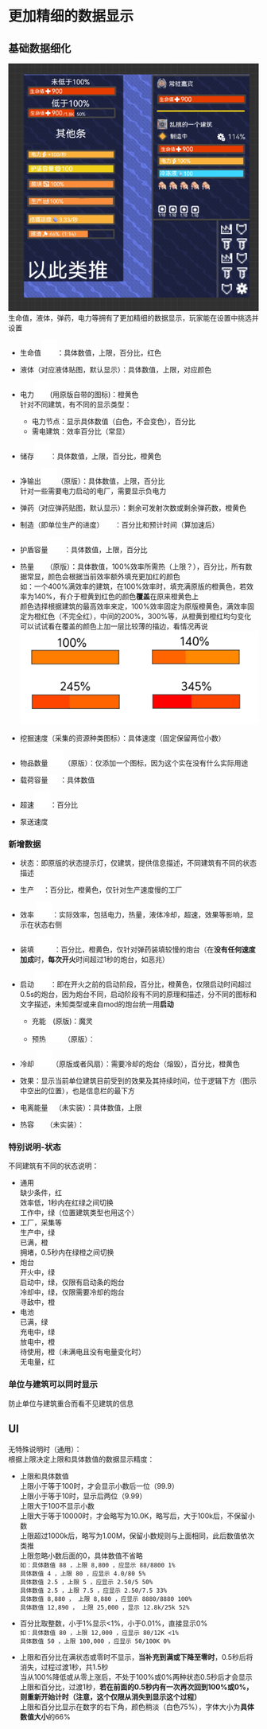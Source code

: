 # 更加精细的数据显示
## 基础数据细化
![alt text](图/信息栏.png)
生命值，液体，弹药，电力等拥有了更加精细的数据显示，玩家能在设置中挑选并设置  
- 生命值![alt text](图/health.png)：具体数值，上限，百分比，红色  

- 液体（对应液体贴图，默认显示）：具体数值，上限，对应颜色  
- 电力![alt text](图/lighting.png)(用原版自带的图标)：橙黄色  
针对不同建筑，有不同的显示类型：  
  - 电力节点：显示具体数值（白色，不会变色），百分比  
  - 需电建筑：效率百分比（常显）
- 储存![alt text](图/battery.png)：具体数值，上限，百分比，橙黄色
- 净输出![alt text](图/lighting.png)（原版）：具体数值，上限，百分比  
针对一些需要电力启动的电厂，需要显示负电力
- 弹药（对应弹药贴图，默认显示）：剩余可发射次数或剩余弹药数，橙黄色
- 制造（即单位生产的进度） ![alt text](图/hammer.png) ：百分比和预计时间（算加速后）
- 护盾容量![alt text](图/shields.png)：具体数值，上限，百分比
- 热量 ![alt text](图/heat.png) （原版）：具体数值，100%效率所需热（上限？），百分比，所有数据常显，颜色会根据当前效率额外填充更加红的颜色  
如：一个400%满效率的建筑，在100%效率时，填充满原版的橙黄色，若效率为140%，有介于橙黄到红色的颜色**覆盖**在原来橙黄色上  
颜色选择根据建筑的最高效率来定，100%效率固定为原版橙黄色，满效率固定为橙红色（不完全红），中间的200%，300%等，从橙黄到橙红均匀变化  
可以试试看在覆盖的颜色上加一层比较薄的描边，看情况再说
![alt text](图/热量条.png)
- 挖掘速度（采集的资源种类图标）：具体速度（固定保留两位小数）
- 物品数量![alt text](图/totalitem.png)（原版）：仅添加一个图标，因为这个实在没有什么实际用途
- 载荷容量 ![alt text](图/loadcapacity.png) ：具体数值  
- 超速![alt text](图/efficiency.png)：百分比  
- 泵送速度
### 新增数据
- 状态：即原版的状态提示灯，仅建筑，提供信息描述，不同建筑有不同的状态描述
- 生产 ![alt text](图/crafting.png) ：百分比，橙黄色，仅针对生产速度慢的工厂
- 效率 ![alt text](图/efficiency.png)：实际效率，包括电力，热量，液体冷却，超速，效果等影响，显示在状态右侧
- 装填 ![alt text](图/ammunition-reloading.png) ：百分比，橙黄色，仅针对弹药装填较慢的炮台（在**没有任何速度加成**时，**每次开火**时间超过1秒的炮台，如恶兆）
- 启动![alt text](图/hourglass.png)：即在开火之前的启动阶段，百分比，橙黄色，仅限启动时间超过0.5s的炮台，因为炮台不同，启动阶段有不同的原理和描述，分不同的图标和文字描述，未知类型或来自mod的炮台统一用**启动**  
  -  充能 ![alt text](图/power.png)(原版)：魔灵
  -  预热 ![alt text](图/status-burning.png)（原版）：

- 冷却 ![alt text](图/status-freezing.png)（原版或者风扇）：需要冷却的炮台（熔毁），百分比，橙黄色
- 效果：显示当前单位建筑目前受到的效果及其持续时间，位于逻辑下方（图示中空出的位置），也是信息栏的最下方
- 电离能量 ![alt text](图/power.png)（未实装）：具体数值，上限

- 热容 ![alt text](图/heat.png) （未实装）：

### 特别说明-状态
不同建筑有不同的状态说明：  
- 通用  
缺少条件，红  
效率低，1秒内在红绿之间切换  
工作中，绿（位置建筑类型也用这个）
- 工厂，采集等  
生产中，绿  
已满，橙  
拥堵，0.5秒内在绿橙之间切换
- 炮台  
开火中，绿  
启动中，绿，仅限有启动条的炮台  
冷却中，绿，仅限需要冷却的炮台  
寻敌中，橙  
- 电池  
已满，绿  
充电中，绿    
放电中，橙   
待使用，橙（未满电且没有电量变化时）  
无电量，红
### 单位与建筑可以同时显示
防止单位与建筑重合而看不见建筑的信息  
## UI
无特殊说明时（通用）：    
根据上限决定上限和具体数值的数据显示精度：    
- 上限和具体数值  
上限小于等于100时，才会显示小数后一位（99.9）  
上限小于等于10时，显示后两位（9.99）  
上限大于100不显示小数  
上限大于等于10000时，才会略写为10.0K，略写后，大于100k后，不保留小数  
上限超过1000k后，略写为1.00M，保留小数规则与上面相同，此后数值依次类推   
上限忽略小数后面的0，具体数值不省略  
`如：具体数值 88 ，上限 8,800 ，应显示 88/8800 1%`  
`具体数值 4 ，上限 80 ，应显示 4.0/80 5%`  
`具体数值 2.5 ，上限 5 ，应显示 2.50/5 50%`  
`具体数值 2.5 ，上限 7.5 ，应显示 2.50/7.5 33%`  
`具体数值 8,880 ， 上限 8,880 ，应显示 8880/8880 100%`  
`具体数值 12,890 ， 上限 25,000 ，显示 12.8k/25k 52%`

- 百分比取整数，小于1%显示<1%，小于0.01%，直接显示0%   
`如：具体数值 80 ，上限 12,000 ，应显示 80/12K <1%`  
`具体数值 50 ，上限 100,000 ，应显示 50/100K 0%`  

- 上限和百分比在满状态或零时不显示，**当补充到满或下降至零时**，0.5秒后将消失，过程过渡1秒，共1.5秒  
当从100%降低或从零上涨后，不处于100%或0%两种状态0.5秒后才会显示上限和百分比，过渡1秒，**若在前面的0.5秒内有一次再次回到100%或0%，则重新开始计时（注意，这个仅限从消失到显示这个过程）**  
上限和百分比显示在数字的右下角，颜色稍淡（白色75%），字体大小为**具体数值大小**的66%  

